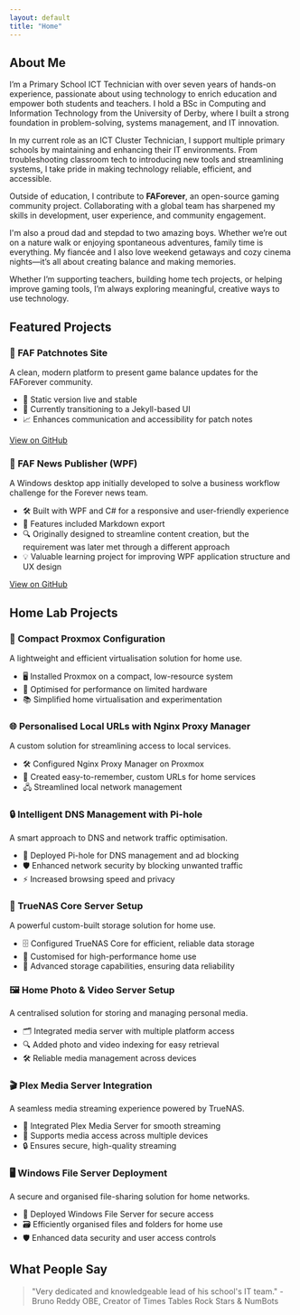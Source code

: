 ```yaml
---
layout: default
title: "Home"
---
```

<!-- About Me -->
<section class="section about-section fade-up" id="about">
  <div class="container">
    <h2>About Me</h2>
    <p>
      I’m a Primary School ICT Technician with over seven years of hands-on experience, passionate about using technology to enrich education and empower both students and teachers. I hold a BSc in Computing and Information Technology from the University of Derby, where I built a strong foundation in problem-solving, systems management, and IT innovation.
    </p>
    <p>
      In my current role as an ICT Cluster Technician, I support multiple primary schools by maintaining and enhancing their IT environments. From troubleshooting classroom tech to introducing new tools and streamlining systems, I take pride in making technology reliable, efficient, and accessible.
    </p>
    <p>
      Outside of education, I contribute to <strong>FAForever</strong>, an open-source gaming community project. Collaborating with a global team has sharpened my skills in development, user experience, and community engagement.
    </p>
    <p>
      I'm also a proud dad and stepdad to two amazing boys. Whether we’re out on a nature walk or enjoying spontaneous adventures, family time is everything. My fiancée and I also love weekend getaways and cozy cinema nights—it’s all about creating balance and making memories.
    </p>
    <p>
      Whether I’m supporting teachers, building home tech projects, or helping improve gaming tools, I’m always exploring meaningful, creative ways to use technology.
    </p>
  </div>
</section>


<!-- Featured Projects Section -->
<section class="section">
  <h2>Featured Projects</h2>
  <div class="grid">
    <!-- Project 1: FAF Patchnotes Site -->
    <div class="card">
      <h3>🎯 FAF Patchnotes Site</h3>
      <p>A clean, modern platform to present game balance updates for the FAForever community.</p>
      <ul>
        <li>🧩 Static version live and stable</li>
        <li>🎨 Currently transitioning to a Jekyll-based UI</li>
        <li>📈 Enhances communication and accessibility for patch notes</li>
      </ul>
      <a href="https://github.com/MrRowey/FAF-Patchnotes-Site" target="_blank">View on GitHub</a>
    </div>
    <!-- Project 2: FAF News Publisher -->
    <div class="card">
      <h3>📰 FAF News Publisher (WPF)</h3>
      <p>A Windows desktop app initially developed to solve a business workflow challenge for the Forever news team.</p>
      <ul>
        <li>🛠 Built with WPF and C# for a responsive and user-friendly experience</li>
        <li>📝 Features included Markdown export</li>
        <li>🔍 Originally designed to streamline content creation, but the requirement was later met through a different approach</li>
        <li>💡 Valuable learning project for improving WPF application structure and UX design</li>
      </ul>
      <a href="https://github.com/MrRowey/FAF-News-Publisher-WPF" target="_blank">View on GitHub</a>
    </div>
  </div>
</section>


<!-- Home Lab Projects Section -->
<section class="section">
  <h2>Home Lab Projects</h2>
  <div class="grid">
    <!-- Project 1 -->
    <div class="card">
      <h3>🔧 Compact Proxmox Configuration</h3>
      <p>A lightweight and efficient virtualisation solution for home use.</p>
      <ul>
        <li>🖥️ Installed Proxmox on a compact, low-resource system</li>
        <li>🚀 Optimised for performance on limited hardware</li>
        <li>📚 Simplified home virtualisation and experimentation</li>
      </ul>
    </div>
    <!-- Project 2 -->
    <div class="card">
      <h3>🌐 Personalised Local URLs with Nginx Proxy Manager</h3>
      <p>A custom solution for streamlining access to local services.</p>
      <ul>
        <li>🛠 Configured Nginx Proxy Manager on Proxmox</li>
        <li>🔗 Created easy-to-remember, custom URLs for home services</li>
        <li>🖧 Streamlined local network management</li>
      </ul>
    </div>
    <!-- Project 3 -->
    <div class="card">
      <h3>🔒 Intelligent DNS Management with Pi-hole</h3>
      <p>A smart approach to DNS and network traffic optimisation.</p>
      <ul>
        <li>🔧 Deployed Pi-hole for DNS management and ad blocking</li>
        <li>🛡 Enhanced network security by blocking unwanted traffic</li>
        <li>⚡ Increased browsing speed and privacy</li>
      </ul>
    </div>
    <!-- Project 4 -->
    <div class="card">
      <h3>💾 TrueNAS Core Server Setup</h3>
      <p>A powerful custom-built storage solution for home use.</p>
      <ul>
        <li>🗄 Configured TrueNAS Core for efficient, reliable data storage</li>
        <li>💾 Customised for high-performance home use</li>
        <li>🔐 Advanced storage capabilities, ensuring data reliability</li>
      </ul>
    </div>
    <!-- Project 5 -->
    <div class="card">
      <h3>🖼️ Home Photo & Video Server Setup</h3>
      <p>A centralised solution for storing and managing personal media.</p>
      <ul>
        <li>🗂 Integrated media server with multiple platform access</li>
        <li>🔍 Added photo and video indexing for easy retrieval</li>
        <li>🛠 Reliable media management across devices</li>
      </ul>
    </div>
    <!-- Project 6 -->
    <div class="card">
      <h3>🎬 Plex Media Server Integration</h3>
      <p>A seamless media streaming experience powered by TrueNAS.</p>
      <ul>
        <li>🎥 Integrated Plex Media Server for smooth streaming</li>
        <li>📱 Supports media access across multiple devices</li>
        <li>🔒 Ensures secure, high-quality streaming</li>
      </ul>
    </div>
    <!-- Project 7 -->
    <div class="card">
      <h3>🖥️ Windows File Server Deployment</h3>
      <p>A secure and organised file-sharing solution for home networks.</p>
      <ul>
        <li>🔄 Deployed Windows File Server for secure access</li>
        <li>🗃 Efficiently organised files and folders for home use</li>
        <li>🛡 Enhanced data security and user access controls</li>
      </ul>
    </div>
  </div>
</section>

<section id="testimonials">
  <h2>What People Say</h2>
  <blockquote>
    <p>"Very dedicated and knowledgeable lead of his school's IT team." - Bruno Reddy OBE, Creator of Times Tables Rock Stars & NumBots</p>
  </blockquote>
</section>